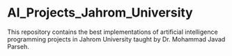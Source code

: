 # AI_Projects_Jahrom_University
This repository contains the best implementations of artificial intelligence programming projects in Jahrom University taught by Dr. Mohammad Javad Parseh.
